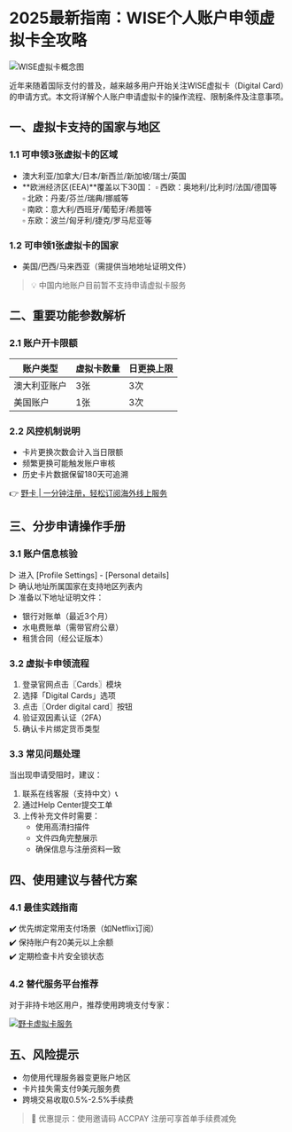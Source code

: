 # 2025最新指南：WISE个人账户申领虚拟卡全攻略

![WISE虚拟卡概念图](/007ACC/FFF?text=WISE+Digital+Card)

近年来随着国际支付的普及，越来越多用户开始关注WISE虚拟卡（Digital Card）的申请方式。本文将详解个人账户申请虚拟卡的操作流程、限制条件及注意事项。

## 一、虚拟卡支持的国家与地区

### 1.1 可申领3张虚拟卡的区域
- 澳大利亚/加拿大/日本/新西兰/新加坡/瑞士/英国
- **欧洲经济区(EEA)**覆盖以下30国：
   ▫️ 西欧：奥地利/比利时/法国/德国等  
   ▫️ 北欧：丹麦/芬兰/瑞典/挪威等  
   ▫️ 南欧：意大利/西班牙/葡萄牙/希腊等  
   ▫️ 东欧：波兰/匈牙利/捷克/罗马尼亚等

### 1.2 可申领1张虚拟卡的国家
- 美国/巴西/马来西亚（需提供当地地址证明文件）

> 💡 中国内地账户目前暂不支持申请虚拟卡服务

## 二、重要功能参数解析

### 2.1 账户开卡限额
| 账户类型        | 虚拟卡数量 | 日更换上限 |
|----------------|-----------|-----------|
| 澳大利亚账户    | 3张       | 3次       |
| 美国账户        | 1张       | 3次       |

### 2.2 风控机制说明
- 卡片更换次数会计入当日限额
- 频繁更换可能触发账户审核
- 历史卡片数据保留180天可追溯

👉 [野卡 | 一分钟注册，轻松订阅海外线上服务](https://bbtdd.com/yeka)

## 三、分步申请操作手册

### 3.1 账户信息核验
▷ 进入 [Profile Settings] - [Personal details]  
▷ 确认地址所属国家在支持地区列表内  
▷ 准备以下地址证明文件：
   - 银行对账单（最近3个月）
   - 水电费账单（需带官府公章）
   - 租赁合同（经公证版本）

### 3.2 虚拟卡申领流程
1. 登录官网点击〖Cards〗模块
2. 选择「Digital Cards」选项
3. 点击〖Order digital card〗按钮
4. 验证双因素认证（2FA）
5. 确认卡片绑定货币类型

### 3.3 常见问题处理
当出现申请受阻时，建议：
1. 联系在线客服（支持中文）📞
2. 通过Help Center提交工单
3. 上传补充文件时需要：
   - 使用高清扫描件
   - 文件四角完整展示
   - 确保信息与注册资料一致

## 四、使用建议与替代方案

### 4.1 最佳实践指南
✔️ 优先绑定常用支付场景（如Netflix订阅）  
✔️ 保持账户有20美元以上余额  
✔️ 定期检查卡片安全锁状态

### 4.2 替代服务平台推荐
对于非持卡地区用户，推荐使用跨境支付专家：

[![野卡虚拟卡服务](/007ACC/FFF?text=野卡+%E8%99%9A%E6%8B%9F%E5%8D%A1+%7C+%E4%B8%80%E9%94%AE%E7%94%B3%E8%AF%B7+%E6%94%AF%E4%BB%9850%2B%E5%9B%BD%E5%AE%B6%E6%9C%8D%E5%8A%A1)](https://bbtdd.com/yeka)

## 五、风险提示
- 勿使用代理服务器变更账户地区
- 卡片挂失需支付9美元服务费
- 跨境交易收取0.5%-2.5%手续费

> 🔑 优惠提示：使用邀请码 ACCPAY 注册可享首单手续费减免